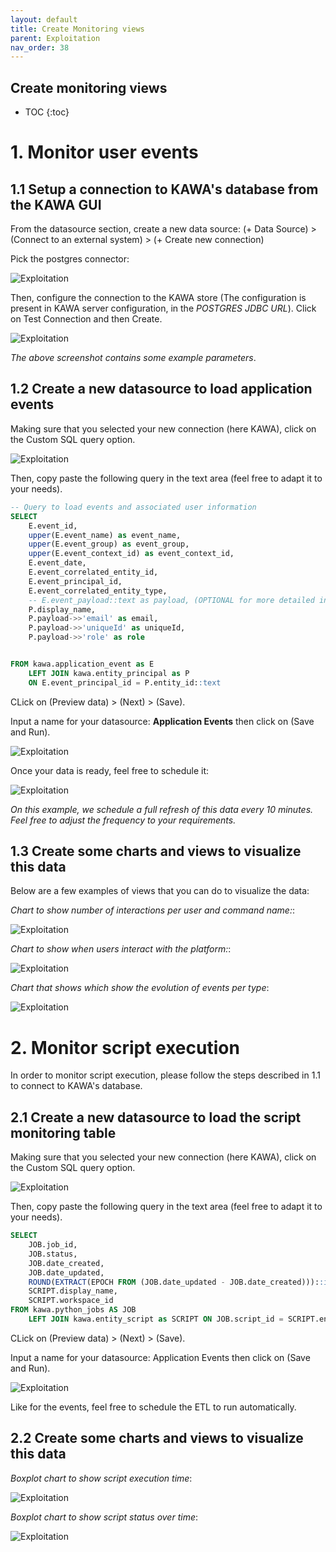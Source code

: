 ```yaml
---
layout: default
title: Create Monitoring views
parent: Exploitation
nav_order: 38
---
```


## Create monitoring views

* TOC
{:toc}



# 1. Monitor user events

## 1.1 Setup a connection to KAWA's database from the KAWA GUI

From the datasource section, create a new data source:
(+ Data Source) > (Connect to an external system) > (+ Create new connection)

Pick the postgres connector:

![Exploitation](./readme-assets/exploitation2.png)


Then, configure the connection to the KAWA store (The configuration is present in KAWA server configuration, in the _POSTGRES JDBC URL_). Click on Test Connection and then Create.

![Exploitation](./readme-assets/exploitation1.png)

_The above screenshot contains some example parameters_.


## 1.2 Create a new datasource to load application events


Making sure that you selected your new connection (here KAWA), click on the Custom SQL query option.

![Exploitation](./readme-assets/exploitation3.png)

Then, copy paste the following query in the text area (feel free to adapt it to your needs).

```sql
-- Query to load events and associated user information
SELECT
    E.event_id,
    upper(E.event_name) as event_name,
    upper(E.event_group) as event_group,
    upper(E.event_context_id) as event_context_id,
    E.event_date,
    E.event_correlated_entity_id,
    E.event_principal_id,
    E.event_correlated_entity_type,
    -- E.event_payload::text as payload, (OPTIONAL for more detailed information)
    P.display_name,
    P.payload->>'email' as email,
    P.payload->>'uniqueId' as uniqueId,
    P.payload->>'role' as role


FROM kawa.application_event as E
    LEFT JOIN kawa.entity_principal as P 
    ON E.event_principal_id = P.entity_id::text

```

CLick on (Preview data) > (Next) > (Save).

Input a name for your datasource: __Application Events__ then click on (Save and Run).

![Exploitation](./readme-assets/exploitation4.png)

Once your data is ready, feel free to schedule it:

![Exploitation](./readme-assets/exploitation5.png)

_On this example, we schedule a full refresh of this data every 10 minutes. Feel free to adjust the frequency to your requirements._


## 1.3 Create some charts and views to visualize this data

Below are a few examples of views that you can do to visualize the data:


_Chart to show number of interactions per user and command name:_:

![Exploitation](./readme-assets/exploitation6.png)

_Chart to show when users interact with the platform:_:

![Exploitation](./readme-assets/exploitation7.png)


_Chart that shows which show the evolution of events per type_:

![Exploitation](./readme-assets/exploitation8.png)



# 2. Monitor script execution

In order to monitor script execution, please follow the steps described in 1.1 to connect to KAWA's database.

## 2.1 Create a new datasource to load the script monitoring table


Making sure that you selected your new connection (here KAWA), click on the Custom SQL query option.

![Exploitation](./readme-assets/exploitation3.png)

Then, copy paste the following query in the text area (feel free to adapt it to your needs).


```sql
SELECT
    JOB.job_id,
    JOB.status,
    JOB.date_created,
    JOB.date_updated,
    ROUND(EXTRACT(EPOCH FROM (JOB.date_updated - JOB.date_created)))::int AS duration_seconds,
    SCRIPT.display_name,
    SCRIPT.workspace_id
FROM kawa.python_jobs AS JOB
    LEFT JOIN kawa.entity_script as SCRIPT ON JOB.script_id = SCRIPT.entity_id
```

CLick on (Preview data) > (Next) > (Save).

Input a name for your datasource: Application Events then click on (Save and Run).

![Exploitation](./readme-assets/exploitation0.png)


Like for the events, feel free to schedule the ETL to run automatically.


## 2.2 Create some charts and views to visualize this data


_Boxplot chart to show script execution time_:

![Exploitation](./readme-assets/exploitation9.png)


_Boxplot chart to show script status over time_:

![Exploitation](./readme-assets/exploitation10.png)